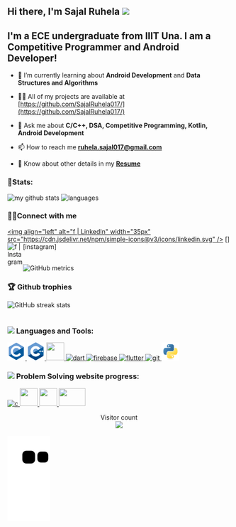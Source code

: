 ## Hi there, I'm Sajal Ruhela <img src="https://media.giphy.com/media/hvRJCLFzcasrR4ia7z/giphy.gif" width="25px">

## I'm a ECE undergraduate from IIIT Una. I am a Competitive Programmer and Android Developer!

- 🌱 I’m currently learning about **Android Development** and **Data Structures and Algorithms**

- 👨‍💻 All of my projects are available at [https://github.com/SajalRuhela017/](https://github.com/SajalRuhela017/)

- 💬 Ask me about **C/C++, DSA, Competitive Programming, Kotlin, Android Development**

- 📫 How to reach me **ruhela.sajal017@gmail.com**

- 📄 Know about other details in my **[Resume](https://bit.ly/3UqvQWI)**

### 👦Stats:

<div align="left">

<!-- ![profile visit](https://komarev.com/ghpvc/?username=SajalRuhela017)  -->

<p align="left">
<img src="https://github-readme-stats.vercel.app/api?username=SajalRuhela017&show_icons=true&theme=buefy" alt="my github stats" width="420"/>&nbsp;<img src="https://github-readme-stats.vercel.app/api/top-langs/?username=SajalRuhela017&layout=compact&theme=buefy" alt="languages" height="165">
</p>
</div>

### 👨‍💻Connect with me

[<img align="left" alt="f | LinkedIn" <a href="https://leetcode.com/rhsajal_017/" target="_blank"> width="35px" src="https://cdn.jsdelivr.net/npm/simple-icons@v3/icons/linkedin.svg" />][linkedin]
[<img align="left" alt="f | Instagram" width="35px" src="https://cdn.jsdelivr.net/npm/simple-icons@v3/icons/instagram.svg" />][instagram]
<br />
<br />

![GitHub metrics](https://metrics.lecoq.io/SajalRuhela017) <br>

### 🏆 Github trophies

![GitHub streak stats](https://github-readme-streak-stats.herokuapp.com/?user=SajalRuhela017)  
<br />

### <img src="https://media.giphy.com/media/WUlplcMpOCEmTGBtBW/giphy.gif" width="50"> Languages and Tools:

<p align="left">
	<a href="https://www.cprogramming.com/" target="_blank">
		<img src="https://raw.githubusercontent.com/devicons/devicon/master/icons/c/c-original.svg" alt="c" width="40" height="40"/>
	</a>
	<a href="https://www.w3schools.com/cpp/" target="_blank">
		<img src="https://raw.githubusercontent.com/devicons/devicon/master/icons/cplusplus/cplusplus-original.svg" alt="cplusplus" width="40" height="40"/>
	</a>
	<a href="https://kotlinlang.org/" target="_blank">
		<img src="https://upload.wikimedia.org/wikipedia/commons/0/06/Kotlin_Icon.svg" width="40" height="40"/>
	</a>
	<a href="https://dart.dev" target="_blank">
		<img src="https://www.vectorlogo.zone/logos/dartlang/dartlang-icon.svg" alt="dart" width="40" height="40"/>
	</a>
	<a href="https://firebase.google.com/" target="_blank">
		<img src="https://www.vectorlogo.zone/logos/firebase/firebase-icon.svg" alt="firebase" width="40" height="40"/>
	</a>
	<a href="https://flutter.dev" target="_blank">
		<img src="https://www.vectorlogo.zone/logos/flutterio/flutterio-icon.svg" alt="flutter" width="40" height="40"/>
	</a>
	<a href="https://git-scm.com/" target="_blank">
		<img src="https://www.vectorlogo.zone/logos/git-scm/git-scm-icon.svg" alt="git" width="40" height="40"/>
	</a>
	<a href="https://www.python.org" target="_blank">
		<img src="https://raw.githubusercontent.com/devicons/devicon/master/icons/python/python-original.svg" alt="python" width="40" height="40"/>
	</a>
</p>

### <img src="https://media.giphy.com/media/5h0piMX8ku0xj97W0t/giphy.gif" width="50"> Problem Solving website progress:

<p align="left">
	<a href="https://leetcode.com/rhsajal_017/" target="_blank">
		<img src="https://media.glassdoor.com/sqll/1763822/leetcode-squarelogo-1524799041565.png" alt="c" width="40" height="40"/>
	</a>
	<a href="https://codeforces.com/profile/rhsajal_017" target="_blank">
		<img src="https://image.winudf.com/v2/image/Y29tLlNvZnRUZWNocy5Db2RlRm9yY2VzX2ljb25fMF9jOTA3NjNhMA/icon.png?w=170&fakeurl=1"  width="40" height="40"/>
	</a>
	<a href="https://auth.geeksforgeeks.org/user/sajalruhela/" target="_blank">
		<img src="https://media.geeksforgeeks.org/wp-content/uploads/20210915115837/gfg3-300x300.png" width="40" height="40"/>
	</a>
	<a href="https://www.codechef.com/users/rhsajal_107" target="_blank">
		<img src="https://img.shields.io/badge/CodeChef-%23964B00.svg?style=for-the-badge&logo=CodeChef&logoColor=white" width="60" height="40"/>
	</a>
</p>

[linkedin]: https://www.linkedin.com/in/sajal-ruhela/

<p align="center"> 
  Visitor count<br>
  <img src="https://profile-counter.glitch.me/SajalRuhela017/count.svg" />
</p>

![Snake animation](https://github.com/SajalRuhela017/SajalRuhela017/blob/output/github-contribution-grid-snake.svg)

<!---
SajalRuhela017/SajalRuhela017 is a ✨ special ✨ repository because its `README.md` (this file) appears on your GitHub profile.
You can click the Preview link to take a look at your changes.
--->
